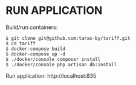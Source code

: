 # RUN APPLICATION

Build/run containers:

    $ git clone git@github.com:taras-by/tariff.git
    $ cd tariff
    $ docker-compose build
    $ docker-compose up -d
    $ ./docker/console composer install
    $ ./docker/console php artisan db:install

Run application: http://localhost:835
